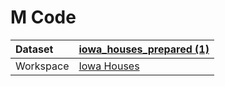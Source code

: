 



# M Code

|Dataset|[iowa_houses_prepared (1)](./../iowa_houses_prepared-(1).md)|
| :--- | :--- |
|Workspace|[Iowa Houses](../../Workspaces/Iowa-Houses.md)|
